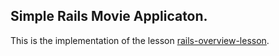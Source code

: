 
## Simple Rails Movie Applicaton.

This is the implementation of the lesson [rails-overview-lesson](https://github.com/tdyer/rails-overview-lesson).
